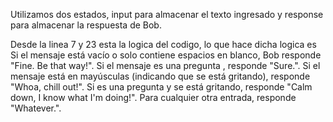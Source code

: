 Utilizamos dos estados, input para almacenar el texto ingresado  y response para almacenar la respuesta de Bob.

Desde la linea 7 y 23 esta la logica del codigo, lo que hace dicha logica es 
Si el mensaje está vacío o solo contiene espacios en blanco, Bob responde "Fine. Be that way!".
Si el mensaje es una pregunta , responde "Sure.".
Si el mensaje está en mayúsculas (indicando que se está gritando), responde "Whoa, chill out!".
Si es una pregunta y se está gritando, responde "Calm down, I know what I'm doing!".
Para cualquier otra entrada, responde "Whatever.".